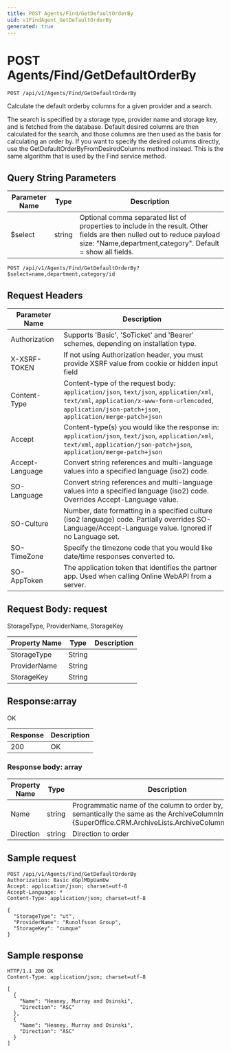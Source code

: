 ```yaml
---
title: POST Agents/Find/GetDefaultOrderBy
uid: v1FindAgent_GetDefaultOrderBy
generated: true
---
```


# POST Agents/Find/GetDefaultOrderBy

```http
POST /api/v1/Agents/Find/GetDefaultOrderBy
```

Calculate the default orderby columns for a given provider and a search.


The search is specified by a storage type, provider name and storage key, and is fetched from the database. Default desired columns are then calculated for the search, and those columns are then used as the basis for calculating an order by. If you want to specify the desired columns directly, use the GetDefaultOrderByFromDesiredColumns method instead.  This is the same algorithm that is used by the Find service method.






## Query String Parameters

| Parameter Name | Type |  Description |
|----------------|------|--------------|
| $select | string |  Optional comma separated list of properties to include in the result. Other fields are then nulled out to reduce payload size: "Name,department,category". Default = show all fields. |

```http
POST /api/v1/Agents/Find/GetDefaultOrderBy?$select=name,department,category/id
```


## Request Headers

| Parameter Name | Description |
|----------------|-------------|
| Authorization  | Supports 'Basic', 'SoTicket' and 'Bearer' schemes, depending on installation type. |
| X-XSRF-TOKEN   | If not using Authorization header, you must provide XSRF value from cookie or hidden input field |
| Content-Type | Content-type of the request body: `application/json`, `text/json`, `application/xml`, `text/xml`, `application/x-www-form-urlencoded`, `application/json-patch+json`, `application/merge-patch+json` |
| Accept         | Content-type(s) you would like the response in: `application/json`, `text/json`, `application/xml`, `text/xml`, `application/json-patch+json`, `application/merge-patch+json` |
| Accept-Language | Convert string references and multi-language values into a specified language (iso2) code. |
| SO-Language | Convert string references and multi-language values into a specified language (iso2) code. Overrides Accept-Language value. |
| SO-Culture | Number, date formatting in a specified culture (iso2 language) code. Partially overrides SO-Language/Accept-Language value. Ignored if no Language set. |
| SO-TimeZone | Specify the timezone code that you would like date/time responses converted to. |
| SO-AppToken | The application token that identifies the partner app. Used when calling Online WebAPI from a server. |

## Request Body: request 

StorageType, ProviderName, StorageKey 

| Property Name | Type |  Description |
|----------------|------|--------------|
| StorageType | String |  |
| ProviderName | String |  |
| StorageKey | String |  |

## Response:array

OK

| Response | Description |
|----------------|-------------|
| 200 | OK |

### Response body: array

| Property Name | Type |  Description |
|----------------|------|--------------|
| Name | string | Programmatic name of the column to order by, semantically the same as the ArchiveColumnInfo {SuperOffice.CRM.ArchiveLists.ArchiveColumnInfo.Name}. |
| Direction | string | Direction to order |

## Sample request

```http!
POST /api/v1/Agents/Find/GetDefaultOrderBy
Authorization: Basic dGplMDpUamUw
Accept: application/json; charset=utf-8
Accept-Language: *
Content-Type: application/json; charset=utf-8

{
  "StorageType": "ut",
  "ProviderName": "Runolfsson Group",
  "StorageKey": "cumque"
}
```

## Sample response

```http_
HTTP/1.1 200 OK
Content-Type: application/json; charset=utf-8

[
  {
    "Name": "Heaney, Murray and Osinski",
    "Direction": "ASC"
  },
  {
    "Name": "Heaney, Murray and Osinski",
    "Direction": "ASC"
  }
]
```